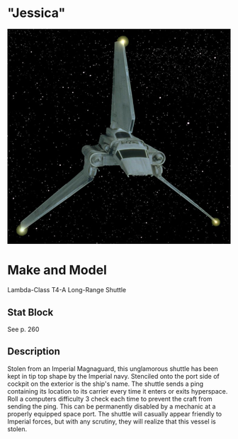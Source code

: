 # "Jessica"
![ship](.image/lambda.png)

# Make and Model
Lambda-Class T4-A Long-Range Shuttle

## Stat Block
See p. 260

## Description
Stolen from an Imperial Magnaguard, this unglamorous shuttle has been kept in tip top shape by the Imperial navy.
Stenciled onto the port side of cockpit on the exterior is the ship's name. The shuttle sends a ping containing its
location to its carrier every time it enters or exits hyperspace. Roll a computers difficulty 3 check each time 
to prevent the craft from sending the ping. This can be permanently disabled by a mechanic at a properly
equipped space port. The shuttle will casually appear friendly to Imperial forces, but with any scrutiny, they will
realize that this vessel is stolen.
